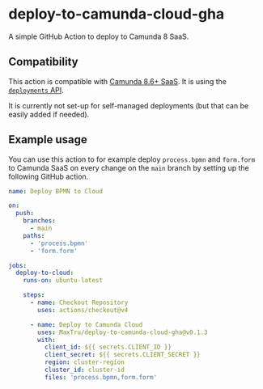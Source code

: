 # deploy-to-camunda-cloud-gha

A simple GitHub Action to deploy to Camunda 8 SaaS.

## Compatibility

This action is compatible with [Camunda 8.6+ SaaS](https://docs.camunda.io/docs/guides/). It is using the [`deployments` API](https://docs.camunda.io/docs/apis-tools/camunda-api-rest/specifications/deploy-resources/).

It is currently not set-up for self-managed deployments (but that can be easily added if needed).

## Example usage

You can use this action to for example deploy `process.bpmn` and `form.form` to Camunda SaaS on every change on the `main` branch by setting up the following GitHub action.

```yml
name: Deploy BPMN to Cloud

on:
  push:
    branches:
      - main
    paths:
      - 'process.bpmn'
      - 'form.form'

jobs:
  deploy-to-cloud:
    runs-on: ubuntu-latest

    steps:
      - name: Checkout Repository
        uses: actions/checkout@v4

      - name: Deploy to Camunda Cloud
        uses: MaxTru/deploy-to-camunda-cloud-gha@v0.1.3
        with:
          client_id: ${{ secrets.CLIENT_ID }}
          client_secret: ${{ secrets.CLIENT_SECRET }}
          region: cluster-region
          cluster_id: cluster-id
          files: 'process.bpmn,form.form'
```
